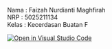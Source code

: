 Nama  : Faizah Nurdianti Maghfirah <br />
NRP   : 5025211134 <br />
Kelas : Kecerdasan Buatan F <br />


[![Open in Visual Studio Code](https://classroom.github.com/assets/open-in-vscode-c66648af7eb3fe8bc4f294546bfd86ef473780cde1dea487d3c4ff354943c9ae.svg)](https://classroom.github.com/online_ide?assignment_repo_id=10328268&assignment_repo_type=AssignmentRepo)
